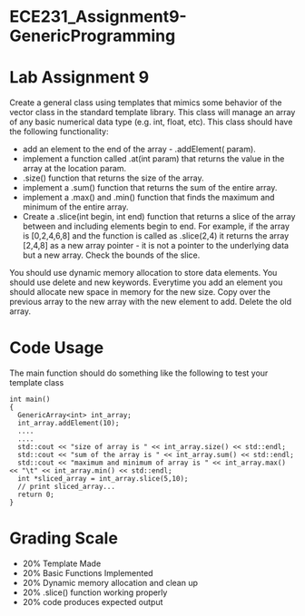 # ECE231_Assignment9-GenericProgramming
# Lab Assignment 9
Create a general class using templates that mimics some behavior of the vector class in the standard template library.  This class will manage an array of any basic numerical data type (e.g. int, float, etc).  This class should have the following functionality:

  - add an element to the end of the array - .addElement(<T> param).
  - implement a function called .at(int param) that returns the value in the array at the location param.
  - .size() function that returns the size of the array.
  - implement a .sum() function that returns the sum of the entire array.
  - implement a .max() and .min() function that finds the maximum and minimum of the entire array.
  - Create a .slice(int begin, int end) function that returns a slice of the array between and including elements begin to end.  For example, if the array is [0,2,4,6,8] and the function is called as .slice(2,4) it returns the array [2,4,8] as a new array pointer - it is not a pointer to the underlying data but a new array.  Check the bounds of the slice.
  
You should use dynamic memory allocation to store data elements.  You should use delete and new keywords.  Everytime you add an element you should allocate new space in memory for the new size.  Copy over the previous array to the new array with the new element to add.  Delete the old array.

# Code Usage
The main function should do something like the following to test your template class

```
int main()
{
  GenericArray<int> int_array;
  int_array.addElement(10);
  ....
  ....
  std::cout << "size of array is " << int_array.size() << std::endl;
  std::cout << "sum of the array is " << int_array.sum() << std::endl;
  std::cout << "maximum and minimum of array is " << int_array.max() << "\t" << int_array.min() << std::endl;
  int *sliced_array = int_array.slice(5,10);
  // print sliced_array...
  return 0;
}
```

# Grading Scale
- 20% Template Made
- 20% Basic Functions Implemented
- 20% Dynamic memory allocation and clean up
- 20% .slice() function working properly
- 20% code produces expected output
